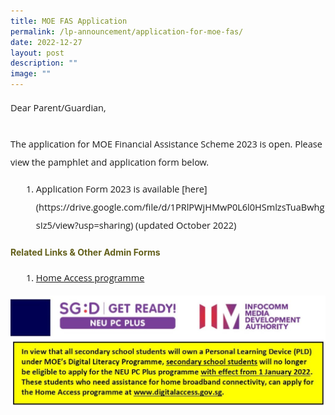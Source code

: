 ```yaml
---
title: MOE FAS Application
permalink: /lp-announcement/application-for-moe-fas/
date: 2022-12-27
layout: post
description: ""
image: ""
---
```


<p style="font-size:14.5px; line-height:2;font-family:Open Sans;">Dear Parent/Guardian,<br><br>
The application for MOE Financial Assistance Scheme 2023 is open.  
Please view the pamphlet and application form below.
<ol style="margin-top:5px;">
<li style="font-size:14.5px; line-height:2;margin-left:17px;font-family:Open Sans;">Application Form 2023 is available [here](https://drive.google.com/file/d/1PRlPWjHMwP0L6l0HSmlzsTuaBwhgsIz5/view?usp=sharing) (updated October 2022)</li></ol>
</p>

<h4 style="color:#635f1a;font-weight:bold;">Related Links & Other Admin Forms</h4>
<ol style="margin-top:5px;">
<li style="font-size:14.5px; line-height:2;margin-left:17px;font-family:Open Sans;"><a href="https://www.digitalaccess.gov.sg/" target="_blank" rel="noopener noreferrer">Home Access programme</a></li>
</ol>
<img src="/images/HomeAccessIMDA-1024x357.jpg">